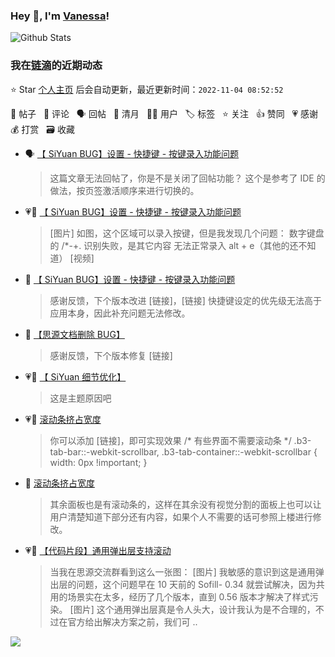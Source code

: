 ### Hey 👋, I'm [Vanessa](http://vanessa.b3log.org/)!

![Github Stats](https://github-readme-stats.vercel.app/api?username=Vanessa219&show_icons=true)

<!--events start -->

### 我在[链滴](https://ld246.com)的近期动态

⭐️ Star [个人主页](https://github.com/Vanessa219/Vanessa219) 后会自动更新，最近更新时间：`2022-11-04 08:52:52`

📝 帖子 &nbsp; 💬 评论 &nbsp; 🗣 回帖 &nbsp; 🌙 清月 &nbsp; 👨‍💻 用户 &nbsp; 🏷️ 标签 &nbsp; ⭐️ 关注 &nbsp; 👍 赞同 &nbsp; 💗 感谢 &nbsp; 💰 打赏 &nbsp; 🗃 收藏

* 🗣 [【 SiYuan BUG】设置 - 快捷键 - 按键录入功能问题](https://ld246.com/article/1667368832378/comment/1667390407938#comments)

  > 这篇文章无法回帖了，你是不是关闭了回帖功能？ 这个是参考了 IDE 的做法，按页签激活顺序来进行切换的。
* 💗📝 [【 SiYuan BUG】设置 - 快捷键 - 按键录入功能问题](https://ld246.com/article/1667368832378)

  > [图片] 如图，这个区域可以录入按键，但是我发现几个问题： 数字键盘的 /*-+. 识别失败，是其它内容 无法正常录入 alt + e（其他的还不知道） [视频]
* 💬 [【 SiYuan BUG】设置 - 快捷键 - 按键录入功能问题](https://ld246.com/article/1667368832378/comment/1667383686280#comments)

  > 感谢反馈，下个版本改进 [链接]，[链接] 快捷键设定的优先级无法高于应用本身，因此补充问题无法修改。
* 💬 [【思源文档删除 BUG】](https://ld246.com/article/1667311960383/comment/1667355200706#comments)

  > 感谢反馈，下个版本修复 [链接]
* 💗💬 [【 SiYuan 细节优化】](https://ld246.com/article/1667313622306/comment/1667313875671#comments)

  > 这是主题原因吧
* 💗💬 [滚动条挤占宽度](https://ld246.com/article/1667350099309/comment/1667352248168#comments)

  > 你可以添加 [链接]，即可实现效果 /* 有些界面不需要滚动条 */ .b3-tab-bar::-webkit-scrollbar, .b3-tab-container::-webkit-scrollbar { width: 0px !important; }
* 💬 [滚动条挤占宽度](https://ld246.com/article/1667350099309/comment/1667352946889#comments)

  > 其余面板也是有滚动条的，这样在其余没有视觉分割的面板上也可以让用户清楚知道下部分还有内容，如果个人不需要的话可参照上楼进行修改。
* 💗📝 [【代码片段】通用弹出层支持滚动](https://ld246.com/article/1667314507717)

  > 当我在思源交流群看到这么一张图： [图片] 我敏感的意识到这是通用弹出层的问题，这个问题早在 10 天前的 Sofill- 0.34 就尝试解决，因为共用的场景实在太多，经历了几个版本，直到 0.56 版本才解决了样式污染。 [图片] 这个通用弹出层真是令人头大，设计我认为是不合理的，不过在官方给出解决方案之前，我们可 ..


<!--events end -->

<a title="Hits" target="_blank" href="https://github.com/Vanessa219/Vanessa219"><img src="https://hits.b3log.org/Vanessa219/Vanessa219.svg"></a>
